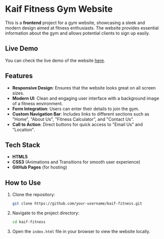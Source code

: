 
# Kaif Fitness Gym Website

This is a **frontend** project for a gym website, showcasing a sleek and modern design aimed at fitness enthusiasts. The website provides essential information about the gym and allows potential clients to sign up easily. 

## Live Demo

You can check the live demo of the website [here](https://kawfeee.github.io/gym-website-frontend/).

## Features

- **Responsive Design**: Ensures that the website looks great on all screen sizes.
- **Modern UI**: Clean and engaging user interface with a background image of a fitness environment.
- **Form Integration**: Users can enter their details to join the gym.
- **Custom Navigation Bar**: Includes links to different sections such as "Home", "About Us", "Fitness Calculator", and "Contact Us".
- **Call to Action**: Direct buttons for quick access to "Email Us" and "Location".

## Tech Stack

- **HTML5**
- **CSS3** (Animations and Transitions for smooth user experience)
- **GitHub Pages** (for hosting)

## How to Use

1. Clone the repository:
   ```bash
   git clone https://github.com/your-username/kaif-fitness.git
   ```
2. Navigate to the project directory:
   ```bash
   cd kaif-fitness
   ```
3. Open the `index.html` file in your browser to view the website locally.
